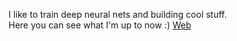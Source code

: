 I like to train deep neural nets and building cool stuff.               
Here you can see what I'm up to now :)  [Web](https://sreedeep.netlify.app/)
